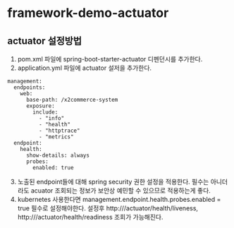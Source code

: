 # framework-demo-actuator
## actuator 설정방법
1. pom.xml 파일에 spring-boot-starter-actuator 디펜던시를 추가한다.
2. application.yml 파일에 actuator 설저을 추가한다.
```
management:
  endpoints:
    web:
      base-path: /x2commerce-system
      exposure:
        include:
          - "info"
          - "health"
          - "httptrace"
          - "metrics"
  endpoint:
    health:
      show-details: always
      probes:
        enabled: true
```
3. 노출된 endpoint들에 대해 spring security 권한 설정을 적용한다.
   필수는 아니더라도 acuator 조회되는 정보가 보안상 예민할 수 있으므로 적용하는게 좋다.
4. kubernetes 사용한다면 management.endpoint.health.probes.enabled = true 필수로 설정해야한다. 
   설정후 http://<hostname>/actuator/health/liveness, http://<hostname>/actuator/health/readiness 조회가 가능해진다.
